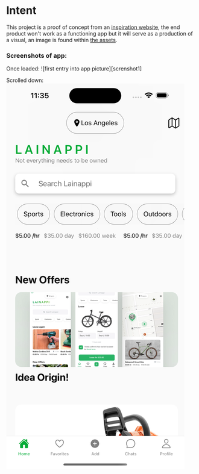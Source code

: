 # Intent

This project is a proof of concept from an [inspiration website](https://dribbble.com/shots/19358031-Lainappi-App-Rental-Service-for-sharing-items), the end product won't work as a functioning app but it will serve as a production of a visual, an image is found within [the assets](/assets/insp.png).

### Screenshots of app:

[screenshot1]: /assets/screenshot1.png "First View"
[screenshot2]: /assets/screenshot2.png "Scrolled Down"

Once loaded:
![first entry into app picture][screnshot1]

Scrolled down:
![scrolled view in app picture][screenshot2]

